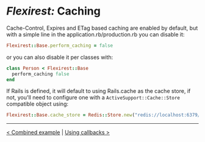 # *Flexirest:* Caching

Cache-Control, Expires and ETag based caching are enabled by default, but with a simple line in the application.rb/production.rb you can disable it:

```ruby
Flexirest::Base.perform_caching = false
```

or you can also disable it per classes with:

```ruby
class Person < Flexirest::Base
  perform_caching false
end
```

If Rails is defined, it will default to using Rails.cache as the cache store, if not, you'll need to configure one with a `ActiveSupport::Cache::Store` compatible object using:

```ruby
Flexirest::Base.cache_store = Redis::Store.new("redis://localhost:6379/0/cache")
```


-----

[< Combined example](combined-example.md) | [Using callbacks >](using-callbacks.md)
